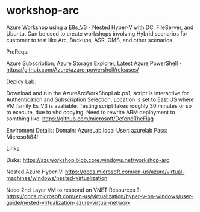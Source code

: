 # workshop-arc
Azure Workshop using a E8s_V3 - Nested Hyper-V with DC, FileServer, and Ubuntu. Can be used to create workshops involving Hybrid scenarios for customer to test like Arc, Backups, ASR, OMS, and other scenarios

PreReqs:

Azure Subscription, Azure Storage Explorer, Latest Azure PowerShell - https://github.com/Azure/azure-powershell/releases/

Deploy Lab:

Download and run the AzureArcWorkShopLab.ps1, script is interactive for Authentication and Subscription Selection, Location is set to East US where VM family Es_V3 is avaliable. Testing script takes roughly 30 minutes or so to execute, due to vhd copying. Need to rewrite ARM deployment to somthing like: https://github.com/microsoft/DefendTheFlag 

Enviroment Details:
Domain: AzureLab.local
User: azurelab
Pass: Microsoft84!

Links: 

Disks: https://azuworkshop.blob.core.windows.net/workshop-arc

Nested Azure Hyper-V: https://docs.microsoft.com/en-us/azure/virtual-machines/windows/nested-virtualization

Need 2nd Layer VM to respond on VNET Resources ?: https://docs.microsoft.com/en-us/virtualization/hyper-v-on-windows/user-guide/nested-virtualization-azure-virtual-network

